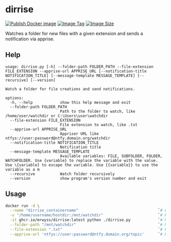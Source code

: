 # dirrise

[![Publish Docker image](https://github.com/MrWyss/dirrise/actions/workflows/publish_docker_image.yml/badge.svg)](https://github.com/MrWyss/dirrise/actions/workflows/publish_docker_image.yml)
[![Image Tag](https://ghcr-badge.egpl.dev/mrwyss/dirrise/tags?color=%2344cc11&ignore=&n=3&label=image+tags&trim=)](https://github.com/MrWyss/dirrise/pkgs/container/dirrise)
[![Image Size](https://ghcr-badge.egpl.dev/mrwyss/dirrise/size?color=%2344cc11&tag=latest&label=image+size&trim=)](https://github.com/MrWyss/dirrise/pkgs/container/dirrise)

Watches a folder for new files with a given extension and sends a notification via apprise.

## Help

```text
usage: dirrise.py [-h] --folder-path FOLDER_PATH --file-extension FILE_EXTENSION --apprise-url APPRISE_URL [--notification-title NOTIFICATION_TITLE] [--message-template MESSAGE_TEMPLATE] [--recursive] [--version]

Watch a folder for file creations and send notifications.

options:
  -h, --help            show this help message and exit
  --folder-path FOLDER_PATH
                        Path to the folder to watch, like /home/user/watchdir or C:\Users\user\watchdir
  --file-extension FILE_EXTENSION
                        File extension to watch, like .txt
  --apprise-url APPRISE_URL
                        Appriser URL like ntfys://user:password@ntfy.domain.org/watchdir
  --notification-title NOTIFICATION_TITLE
                        Notification title
  --message-template MESSAGE_TEMPLATE
                        Available variables: FILE, SUBFOLDER, FOLDER, WATCHFOLDER. Use {variable} to replace the variable with the value. Use \{variable} to escape the variable. Use {{variable}} to use the variable as a m
  --recursive           Watch folder recursively
  --version             show program's version number and exit
```

## Usage

```bash
docker run -d \
  --name "dirrise_containername"                                   `# Create unique container name if you run multiple instances` \
  -v "/home/username/hostdir:/mnt/watchdir"                        `# Host:Container mapping, the container path can by anything but has to match with --folder-path` \
  -it ghcr.io/mrwyss/dirrise:latest python ./dirrise.py            `# No change reguired` \
  --folder-path "/mnt/watchdir"                                    `# Must match with container path above` \
  --file-extension ".txt"                                          `# File extension with dot` \
  --apprise-url 'ntfys://user:password@ntfy.domain.org/topic'      `# Regular apprise Url `
```
